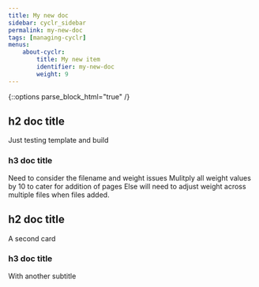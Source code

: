 ```yaml
---
title: My new doc
sidebar: cyclr_sidebar
permalink: my-new-doc
tags: [managing-cyclr]
menus:
    about-cyclr:
        title: My new item
        identifier: my-new-doc
        weight: 9
---
```

{::options parse_block_html="true" /}
<section class="card">

## h2 doc title

Just testing template and build

### h3 doc title 

Need to consider the filename and weight issues
Mulitply all weight values by 10 to cater for addition of pages 
Else will need to adjust weight across multiple files when files added.

</section>

<section class="card">

## h2 doc title

A second card


### h3 doc title 

With another subtitle

</section>